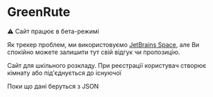 # GreenRute

⚠️ Сайт працює в бета-режимі

Як трекер проблем, ми використовуємо [JetBrains Space](jetbrains.space), але Ви спокійно можете залишити тут свій відгук чи пропозицію.

Сайт для шкільного розкладу. При реєстрації користувач створює кімнату або під'єднується до існуючої

Поки що дані беруться з JSON


